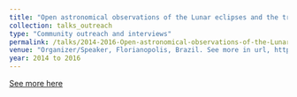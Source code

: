 ```yaml
---
title: "Open astronomical observations of the Lunar eclipses and the transit of Mercury"
collection: talks_outreach
type: "Community outreach and interviews"
permalink: /talks/2014-2016-Open-astronomical-observations-of-the-Lunar-eclipses-and-the-transit-of-Mercury
venue: "Organizer/Speaker, Florianopolis, Brazil. See more in url, https://bit.ly/extensaoIFSC"
year: 2014 to 2016
---
```


[See more here](https://bit.ly/extensaoIFSC)
